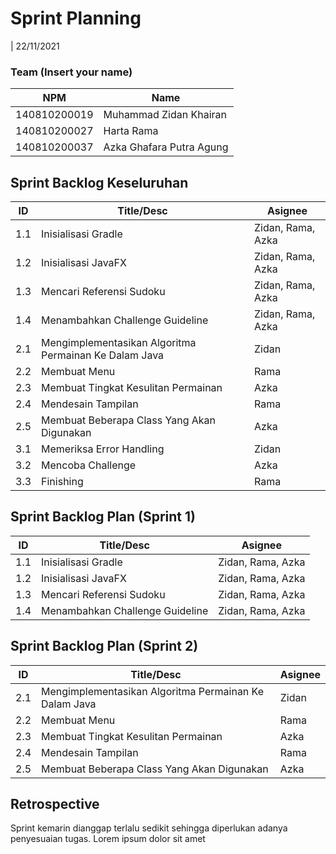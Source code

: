 # Sprint Planning 
| 22/11/2021

### Team (Insert your name)
| NPM           | Name                       |
| ------------- |----------------------------|
| 140810200019  | Muhammad Zidan Khairan     |
| 140810200027  | Harta Rama                 |
| 140810200037  | Azka Ghafara Putra Agung   |

## Sprint Backlog Keseluruhan 
| ID  | Title/Desc | Asignee | 
| --- | ---------- | ------- | 
| 1.1 | Inisialisasi Gradle | Zidan, Rama, Azka | 
| 1.2 | Inisialisasi JavaFX | Zidan, Rama, Azka | 
| 1.3 | Mencari Referensi Sudoku | Zidan, Rama, Azka | 
| 1.4 | Menambahkan Challenge Guideline | Zidan, Rama, Azka | 
| 2.1 | Mengimplementasikan Algoritma Permainan Ke Dalam Java | Zidan | 
| 2.2 | Membuat Menu | Rama | 
| 2.3 | Membuat Tingkat Kesulitan Permainan | Azka | 
| 2.4 | Mendesain Tampilan | Rama | 
| 2.5 | Membuat Beberapa Class Yang Akan Digunakan | Azka | 
| 3.1 | Memeriksa Error Handling | Zidan | 
| 3.2 | Mencoba Challenge | Azka | 
| 3.3 | Finishing | Rama | 

## Sprint Backlog Plan (Sprint 1)
| ID  | Title/Desc | Asignee | 
| --- | ---------- | ------- | 
| 1.1 | Inisialisasi Gradle | Zidan, Rama, Azka | 
| 1.2 | Inisialisasi JavaFX | Zidan, Rama, Azka | 
| 1.3 | Mencari Referensi Sudoku | Zidan, Rama, Azka | 
| 1.4 | Menambahkan Challenge Guideline | Zidan, Rama, Azka | 

## Sprint Backlog Plan (Sprint 2)
| ID  | Title/Desc | Asignee |
| --- | ---------- | ------- |
| 2.1 | Mengimplementasikan Algoritma Permainan Ke Dalam Java | Zidan |
| 2.2 | Membuat Menu | Rama |
| 2.3 | Membuat Tingkat Kesulitan Permainan | Azka |
| 2.4 | Mendesain Tampilan | Rama |
| 2.5 | Membuat Beberapa Class Yang Akan Digunakan | Azka |

## Retrospective 

Sprint kemarin dianggap terlalu sedikit sehingga diperlukan adanya penyesuaian tugas. Lorem ipsum dolor sit amet

